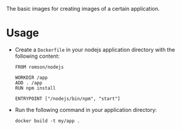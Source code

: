 The basic images for creating images of a certain application.

# Usage
* Create a `Dockerfile` in your nodejs application directory with the following content:
  ```
  FROM romson/nodejs

  WORKDIR /app
  ADD . /app
  RUN npm install
  
  ENTRYPOINT ["/nodejs/bin/npm", "start"]
  ```
* Run the following command in your application directory:
  ```
  docker build -t my/app .
  ```
